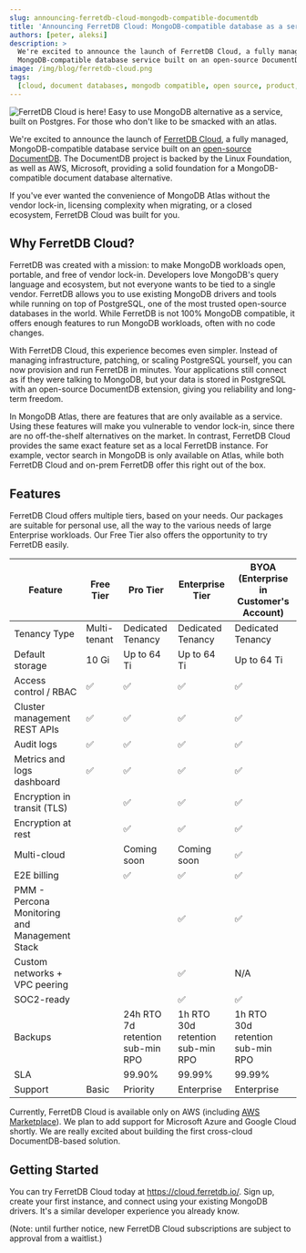 ```yaml
---
slug: announcing-ferretdb-cloud-mongodb-compatible-documentdb
title: 'Announcing FerretDB Cloud: MongoDB-compatible database as a service, built on open-source DocumentDB'
authors: [peter, aleksi]
description: >
  We're excited to announce the launch of FerretDB Cloud, a fully managed,
  MongoDB-compatible database service built on an open-source DocumentDB.
image: /img/blog/ferretdb-cloud.png
tags:
  [cloud, document databases, mongodb compatible, open source, product, release]
---
```


![FerretDB Cloud is here! Easy to use MongoDB alternative as a service, built on Postgres. For those who don't like to be smacked with an atlas.](/img/blog/ferretdb-cloud.png)

We're excited to announce the launch of [FerretDB Cloud](https://cloud.ferretdb.com/), a fully managed,
MongoDB-compatible database service built on an [open-source DocumentDB](https://documentdb.io).
The DocumentDB project is backed by the Linux Foundation, as well as AWS, Microsoft,
providing a solid foundation for a MongoDB-compatible document database alternative.

If you've ever wanted the convenience of MongoDB Atlas without the vendor lock-in,
licensing complexity when migrating, or a closed ecosystem, FerretDB Cloud was built for you.

<!--truncate-->

## Why FerretDB Cloud?

FerretDB was created with a mission: to make MongoDB workloads open, portable, and free of vendor lock-in.
Developers love MongoDB's query language and ecosystem, but not everyone wants to be tied to a single vendor.
FerretDB allows you to use existing MongoDB drivers and tools while running on top of PostgreSQL,
one of the most trusted open-source databases in the world.
While FerretDB is not 100% MongoDB compatible, it offers enough features to run MongoDB workloads,
often with no code changes.

With FerretDB Cloud, this experience becomes even simpler.
Instead of managing infrastructure, patching, or scaling PostgreSQL yourself, you can now provision
and run FerretDB in minutes.
Your applications still connect as if they were talking to MongoDB, but your data is stored in PostgreSQL
with an open-source DocumentDB extension, giving you reliability and long-term freedom.

In MongoDB Atlas, there are features that are only available as a service.
Using these features will make you vulnerable to vendor lock-in,
since there are no off-the-shelf alternatives on the market.
In contrast, FerretDB Cloud provides the same exact feature set as a local FerretDB instance.
For example, vector search in MongoDB is only available on Atlas,
while both FerretDB Cloud and on-prem FerretDB offer this right out of the box.

## Features

FerretDB Cloud offers multiple tiers, based on your needs.
Our packages are suitable for personal use, all the way to the various needs of large Enterprise workloads.
Our Free Tier also offers the opportunity to try FerretDB easily.

| Feature                                       | Free Tier    | Pro Tier                                   | Enterprise Tier                            | BYOA (Enterprise in Customer's Account)    |
| --------------------------------------------- | ------------ | ------------------------------------------ | ------------------------------------------ | ------------------------------------------ |
| Tenancy Type                                  | Multi-tenant | Dedicated Tenancy                          | Dedicated Tenancy                          | Dedicated Tenancy                          |
| Default storage                               | 10 Gi        | Up to 64 Ti                                | Up to 64 Ti                                | Up to 64 Ti                                |
| Access control / RBAC                         | ✅️          | ✅️                                        | ✅️                                        | ✅️                                        |
| Cluster management REST APIs                  | ✅️          | ✅️                                        | ✅️                                        | ✅️                                        |
| Audit logs                                    | ✅️          | ✅️                                        | ✅️                                        | ✅️                                        |
| Metrics and logs dashboard                    | ✅️          | ✅️                                        | ✅️                                        | ✅️                                        |
| Encryption in transit (TLS)                   |              | ✅️                                        | ✅️                                        | ✅️                                        |
| Encryption at rest                            |              | ✅️                                        | ✅️                                        | ✅️                                        |
| Multi-cloud                                   |              | Coming soon                                | Coming soon                                | ✅️                                        |
| E2E billing                                   |              | ✅️                                        | ✅️                                        | ✅️                                        |
| PMM - Percona Monitoring and Management Stack |              |                                            | ✅️                                        | ✅️                                        |
| Custom networks + VPC peering                 |              |                                            | ✅️                                        | N/A                                        |
| SOC2-ready                                    |              |                                            | ✅️                                        | ✅️                                        |
| Backups                                       |              | 24h RTO<br />7d retention<br />sub-min RPO | 1h RTO<br />30d retention<br />sub-min RPO | 1h RTO<br />30d retention<br />sub-min RPO |
| SLA                                           |              | 99.90%                                     | 99.99%                                     | 99.99%                                     |
| Support                                       | Basic        | Priority                                   | Enterprise                                 | Enterprise                                 |

Currently, FerretDB Cloud is available only on AWS
(including [AWS Marketplace](https://aws.amazon.com/marketplace/seller-profile?id=seller-ttfkkekh4dm5g)).
We plan to add support for Microsoft Azure and Google Cloud shortly.
We are really excited about building the first cross-cloud DocumentDB-based solution.

## Getting Started

You can try FerretDB Cloud today at https://cloud.ferretdb.io/.
Sign up, create your first instance, and connect using your existing MongoDB drivers.
It's a similar developer experience you already know.

(Note: until further notice, new FerretDB Cloud subscriptions are subject to approval from a waitlist.)

